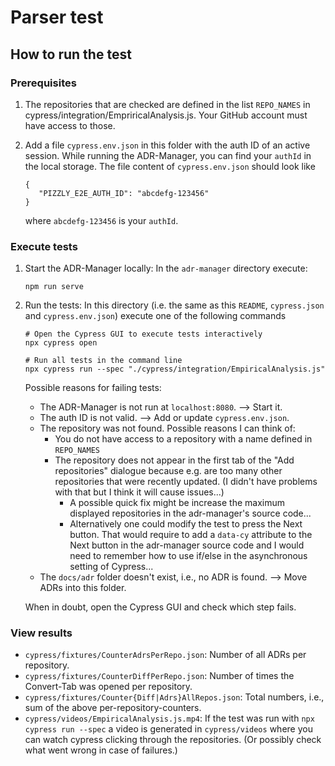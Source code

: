 
# Parser test

## How to run the test

### Prerequisites

1. The repositories that are checked are defined in the list `REPO_NAMES` in cypress/integration/EmpriricalAnalysis.js. Your GitHub account must have access to those.
2. Add a file `cypress.env.json` in this folder with the auth ID of an active session. While running the ADR-Manager, you can find your `authId` in the local storage.
   The file content of `cypress.env.json` should look like

   ```[JavaScript]
   {
      "PIZZLY_E2E_AUTH_ID": "abcdefg-123456"
   }
   ```

   where `abcdefg-123456` is your `authId`.

### Execute tests

1. Start the ADR-Manager locally: In the `adr-manager` directory execute:

   ```[bash]
   npm run serve
   ```

2. Run the tests: In this directory (i.e. the same as this `README`, `cypress.json` and `cypress.env.json`) execute one of the following commands

   ```[bash]
   # Open the Cypress GUI to execute tests interactively
   npx cypress open
   
   # Run all tests in the command line
   npx cypress run --spec "./cypress/integration/EmpiricalAnalysis.js"
   ```

   Possible reasons for failing tests:
   * The ADR-Manager is not run at `localhost:8080`. --> Start it.
   * The auth ID is not valid. --> Add or update `cypress.env.json`.
   * The repository was not found. Possible reasons I can think of:
      * You do not have access to a repository with a name defined in `REPO_NAMES`
      * The repository does not appear in the first tab of the "Add repositories" dialogue because e.g. are too many other repositories that were recently updated. (I didn't have problems with that but I think it will cause issues...)
        * A possible quick fix might be increase the maximum displayed repositories in the adr-manager's source code...
        * Alternatively one could modify the test to press the Next button. That would require to add a `data-cy` attribute to the Next button in the adr-manager source code
          and I would need to remember how to use if/else in the asynchronous setting of Cypress...
   * The `docs/adr` folder doesn't exist, i.e., no ADR is found. --> Move ADRs into this folder.

   When in doubt, open the Cypress GUI and check which step fails.

### View results

* `cypress/fixtures/CounterAdrsPerRepo.json`: Number of all ADRs per repository.
* `cypress/fixtures/CounterDiffPerRepo.json`: Number of times the Convert-Tab was opened per repository.
* `cypress/fixtures/Counter{Diff|Adrs}AllRepos.json`: Total numbers, i.e., sum of the above per-repository-counters.
* `cypress/videos/EmpiricalAnalysis.js.mp4`: If the test was run with `npx cypress run --spec` a video is generated in `cypress/videos` where you can watch cypress clicking through the repositories. (Or possibly check what went wrong in case of failures.)
